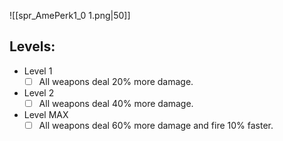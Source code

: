 ![[spr_AmePerk1_0 1.png|50]]
## Levels:
- Level 1
	- [ ] All weapons deal 20% more damage.
- Level 2
	- [ ] All weapons deal 40% more damage.
- Level MAX
	- [ ] All weapons deal 60% more damage and fire 10% faster.